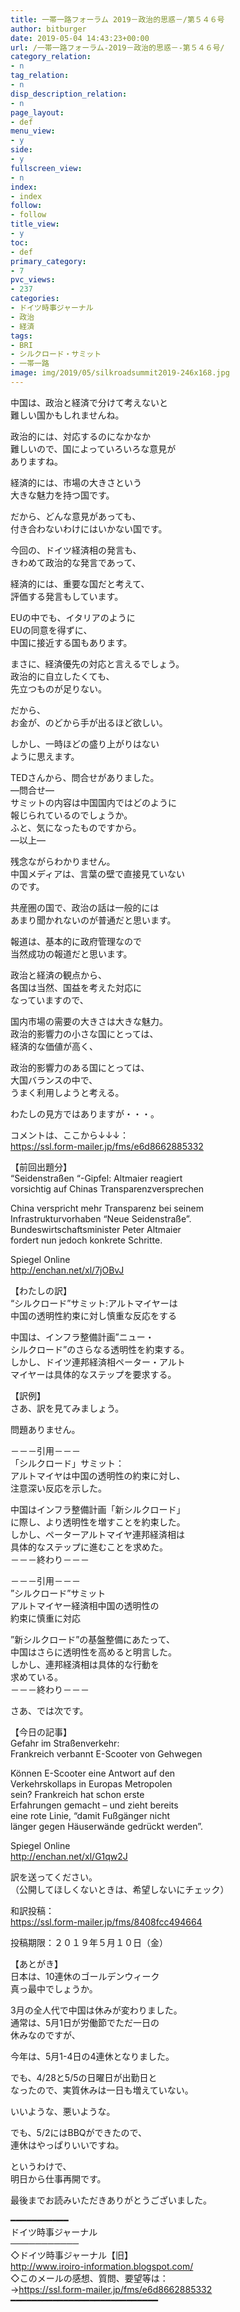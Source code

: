 ```yaml
---
title: 一帯一路フォーラム 2019－政治的思惑－/第５４６号
author: bitburger
date: 2019-05-04 14:43:23+00:00
url: /一帯一路フォーラム-2019－政治的思惑－-第５４６号/
category_relation:
- n
tag_relation:
- n
disp_description_relation:
- n
page_layout:
- def
menu_view:
- y
side:
- y
fullscreen_view:
- n
index:
- index
follow:
- follow
title_view:
- y
toc:
- def
primary_category:
- 7
pvc_views:
- 237
categories:
- ドイツ時事ジャーナル
- 政治
- 経済
tags:
- BRI
- シルクロード・サミット
- 一帯一路
image: img/2019/05/silkroadsummit2019-246x168.jpg
---
```

中国は、政治と経済で分けて考えないと  
難しい国かもしれませんね。  
  
政治的には、対応するのになかなか  
難しいので、国によっていろいろな意見が  
ありますね。  
  
経済的には、市場の大きさという  
大きな魅力を持つ国です。  
  
だから、どんな意見があっても、  
付き合わないわけにはいかない国です。

今回の、ドイツ経済相の発言も、  
きわめて政治的な発言であって、  
  
経済的には、重要な国だと考えて、  
評価する発言もしています。

EUの中でも、イタリアのように  
EUの同意を得ずに、  
中国に接近する国もあります。  
  
まさに、経済優先の対応と言えるでしょう。  
政治的に自立したくても、  
先立つものが足りない。  
  
だから、  
お金が、のどから手が出るほど欲しい。

しかし、一時ほどの盛り上がりはない  
ように思えます。

TEDさんから、問合せがありました。  
&#8212;問合せ&#8212;  
サミットの内容は中国国内ではどのように  
報じられているのでしょうか。  
ふと、気になったものですから。  
&#8212;以上&#8212;

残念ながらわかりません。  
中国メディアは、言葉の壁で直接見ていない  
のです。  
  
共産圏の国で、政治の話は一般的には  
あまり聞かれないのが普通だと思います。  
  
報道は、基本的に政府管理なので  
当然成功の報道だと思います。  
  
政治と経済の観点から、  
各国は当然、国益を考えた対応に  
なっていますので、  
  
国内市場の需要の大きさは大きな魅力。  
政治的影響力の小さな国にとっては、  
経済的な価値が高く、  
  
政治的影響力のある国にとっては、  
大国バランスの中で、  
うまく利用しようと考える。  
  
わたしの見方ではありますが・・・。

コメントは、ここから↓↓↓：  
<a rel="noopener" href="https://ssl.form-mailer.jp/fms/e6d8662885332" target="_blank">https://ssl.form-mailer.jp/fms/e6d8662885332</a>

【前回出題分】  
&#8220;Seidenstraßen &#8220;-Gipfel: Altmaier reagiert  
vorsichtig auf Chinas Transparenzversprechen  
  
China verspricht mehr Transparenz bei seinem  
Infrastrukturvorhaben &#8220;Neue Seidenstraße&#8221;.  
Bundeswirtschaftsminister Peter Altmaier  
fordert nun jedoch konkrete Schritte.  
  
Spiegel Online  
<a rel="noopener" href="http://enchan.net/xl/7jOBvJ" target="_blank">http://enchan.net/xl/7jOBvJ</a>

【わたしの訳】  
&#8220;シルクロード&#8221;サミット:アルトマイヤーは  
中国の透明性約束に対し慎重な反応をする  
  
中国は、インフラ整備計画&#8221;ニュー・  
シルクロード&#8221;のさらなる透明性を約束する。  
しかし、ドイツ連邦経済相ペーター・アルト  
マイヤーは具体的なステップを要求する。

【訳例】  
さあ、訳を見てみましょう。  
  
問題ありません。

－－－引用－－－  
「シルクロード」サミット：  
アルトマイヤは中国の透明性の約束に対し、  
注意深い反応を示した。  
  
中国はインフラ整備計画「新シルクロード」  
に際し、より透明性を増すことを約束した。  
しかし、ペーターアルトマイヤ連邦経済相は  
具体的なステップに進むことを求めた。  
－－－終わり－－－

－－－引用－－－  
”シルクロード”サミット  
アルトマイヤー経済相中国の透明性の  
約束に慎重に対応  
  
”新シルクロード”の基盤整備にあたって、  
中国はさらに透明性を高めると明言した。  
しかし、連邦経済相は具体的な行動を  
求めている。  
－－－終わり－－－

さあ、では次です。  
  
【今日の記事】  
Gefahr im Straßenverkehr:  
Frankreich verbannt E-Scooter von Gehwegen  
  
Können E-Scooter eine Antwort auf den  
Verkehrskollaps in Europas Metropolen  
sein? Frankreich hat schon erste  
Erfahrungen gemacht &#8211; und zieht bereits  
eine rote Linie, &#8220;damit Fußgänger nicht  
länger gegen Häuserwände gedrückt werden&#8221;.  
  
Spiegel Online  
<a rel="noopener" href="http://enchan.net/xl/G1qw2J" target="_blank">http://enchan.net/xl/G1qw2J</a>

訳を送ってください。  
（公開してほしくないときは、希望しないにチェック）  
  
和訳投稿：  
 <a rel="noopener" href="https://ssl.form-mailer.jp/fms/8408fcc494664" target="_blank">https://ssl.form-mailer.jp/fms/8408fcc494664</a>  
  
投稿期限：２０１９年５月１０日（金）

【あとがき】  
日本は、10連休のゴールデンウィーク  
真っ最中でしょうか。  
  
3月の全人代で中国は休みが変わりました。  
通常は、5月1日が労働節でただ一日の  
休みなのですが、  
  
今年は、5月1-4日の4連休となりました。  
  
でも、4/28と5/5の日曜日が出勤日と  
なったので、実質休みは一日も増えていない。  
  
いいような、悪いような。  
  
でも、5/2にはBBQができたので、  
連休はやっぱりいいですね。  
  
というわけで、  
明日から仕事再開です。  
  
最後までお読みいただきありがとうございました。

━━━━━━━━━━━  
ドイツ時事ジャーナル  
───────────  
◇ドイツ時事ジャーナル【旧】  
<a rel="noopener" href="http://www.iroiro-information.blogspot.com/" target="_blank">http://www.iroiro-information.blogspot.com/</a>  
◇このメールの感想、質問、要望等は：  
-><a rel="noopener" href="https://ssl.form-mailer.jp/fms/e6d8662885332" target="_blank">https://ssl.form-mailer.jp/fms/e6d8662885332</a>  
━━━━━━━━━━━━━━━━━━━━━━━━━━━━